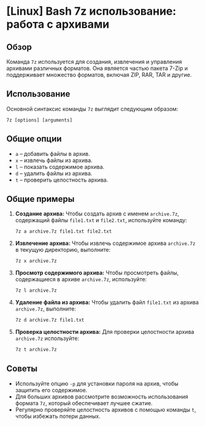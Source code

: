 # [Linux] Bash 7z использование: работа с архивами

## Обзор
Команда `7z` используется для создания, извлечения и управления архивами различных форматов. Она является частью пакета 7-Zip и поддерживает множество форматов, включая ZIP, RAR, TAR и другие.

## Использование
Основной синтаксис команды `7z` выглядит следующим образом:

```
7z [options] [arguments]
```

## Общие опции
- `a` – добавить файлы в архив.
- `x` – извлечь файлы из архива.
- `l` – показать содержимое архива.
- `d` – удалить файлы из архива.
- `t` – проверить целостность архива.

## Общие примеры

1. **Создание архива:**
   Чтобы создать архив с именем `archive.7z`, содержащий файлы `file1.txt` и `file2.txt`, используйте команду:
   ```bash
   7z a archive.7z file1.txt file2.txt
   ```

2. **Извлечение архива:**
   Чтобы извлечь содержимое архива `archive.7z` в текущую директорию, выполните:
   ```bash
   7z x archive.7z
   ```

3. **Просмотр содержимого архива:**
   Чтобы просмотреть файлы, содержащиеся в архиве `archive.7z`, используйте:
   ```bash
   7z l archive.7z
   ```

4. **Удаление файла из архива:**
   Чтобы удалить файл `file1.txt` из архива `archive.7z`, выполните:
   ```bash
   7z d archive.7z file1.txt
   ```

5. **Проверка целостности архива:**
   Для проверки целостности архива `archive.7z` используйте:
   ```bash
   7z t archive.7z
   ```

## Советы
- Используйте опцию `-p` для установки пароля на архив, чтобы защитить его содержимое.
- Для больших архивов рассмотрите возможность использования формата `7z`, который обеспечивает лучшее сжатие.
- Регулярно проверяйте целостность архивов с помощью команды `t`, чтобы избежать потери данных.